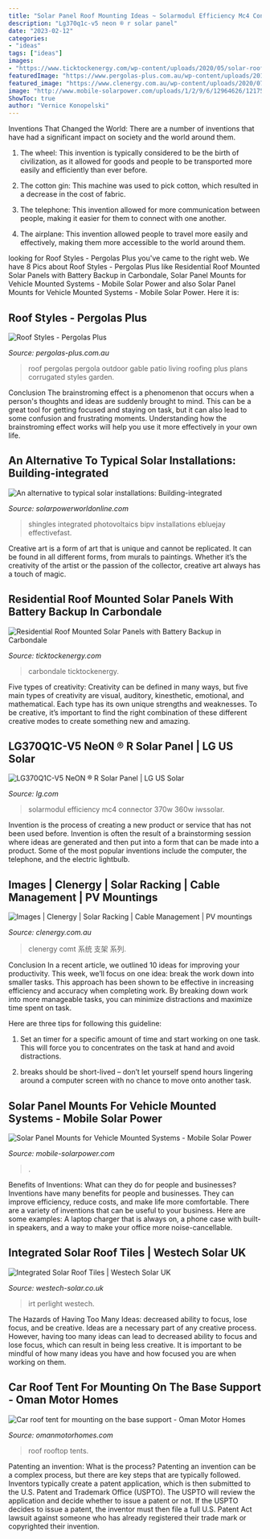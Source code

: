 ```yaml
---
title: "Solar Panel Roof Mounting Ideas ~ Solarmodul Efficiency Mc4 Connector 370w 360w Iwssolar"
description: "Lg370q1c-v5 neon ® r solar panel"
date: "2023-02-12"
categories:
- "ideas"
tags: ["ideas"]
images:
- "https://www.ticktockenergy.com/wp-content/uploads/2020/05/solar-roof-mount-array-2.jpg"
featuredImage: "https://www.pergolas-plus.com.au/wp-content/uploads/2014/07/GABLE-Roof-Pergola.jpg"
featured_image: "https://www.clenergy.com.au/wp-content/uploads/2020/07/Clenergy_Commercial-Tilt_Solar-Racking_RACV-9-scaled.jpg"
image: "http://www.mobile-solarpower.com/uploads/1/2/9/6/12964626/1217530_orig.jpg"
ShowToc: true
author: "Vernice Konopelski"
---
```



Inventions That Changed the World: There are a number of inventions that have had a significant impact on society and the world around them.
1. The wheel: This invention is typically considered to be the birth of civilization, as it allowed for goods and people to be transported more easily and efficiently than ever before.
2. The cotton gin: This machine was used to pick cotton, which resulted in a decrease in the cost of fabric.

3. The telephone: This invention allowed for more communication between people, making it easier for them to connect with one another.

4. The airplane: This invention allowed people to travel more easily and effectively, making them more accessible to the world around them.

	

		
looking for Roof Styles - Pergolas Plus you've came to the right web. We have 8 Pics about Roof Styles - Pergolas Plus like Residential Roof Mounted Solar Panels with Battery Backup in Carbondale, Solar Panel Mounts for Vehicle Mounted Systems - Mobile Solar Power and also Solar Panel Mounts for Vehicle Mounted Systems - Mobile Solar Power. Here it is:
		
    
## Roof Styles - Pergolas Plus

<img loading=lazy src="https://www.pergolas-plus.com.au/wp-content/uploads/2014/07/GABLE-Roof-Pergola.jpg" onerror="this.onerror=null;this.src='https://tse2.mm.bing.net/th?id=OIP.tvARXzsI4s42UcoG-TcF8gHaFj&amp;pid=15.1';" alt="Roof Styles - Pergolas Plus">

_Source: pergolas-plus.com.au_

>roof pergolas pergola outdoor gable patio living roofing plus plans corrugated styles garden. 

	

Conclusion
The brainstroming effect is a phenomenon that occurs when a person's thoughts and ideas are suddenly brought to mind. This can be a great tool for getting focused and staying on task, but it can also lead to some confusion and frustrating moments. Understanding how the brainstroming effect works will help you use it more effectively in your own life.

    
## An Alternative To Typical Solar Installations: Building-integrated

<img loading=lazy src="https://www.solarpowerworldonline.com/wp-content/uploads/2015/07/Apollo_II_Install81.jpg" onerror="this.onerror=null;this.src='https://tse3.mm.bing.net/th?id=OIP.wH-U1e1qGITKHA54wes-VgHaFi&amp;pid=15.1';" alt="An alternative to typical solar installations: Building-integrated">

_Source: solarpowerworldonline.com_

>shingles integrated photovoltaics bipv installations ebluejay effectivefast. 

	

Creative art is a form of art that is unique and cannot be replicated. It can be found in all different forms, from murals to paintings. Whether it’s the creativity of the artist or the passion of the collector, creative art always has a touch of magic.

    
## Residential Roof Mounted Solar Panels With Battery Backup In Carbondale

<img loading=lazy src="https://www.ticktockenergy.com/wp-content/uploads/2020/05/solar-roof-mount-array-2.jpg" onerror="this.onerror=null;this.src='https://tse4.mm.bing.net/th?id=OIP.1z8ewus9Cf_ZMeXdoXPqvAHaEK&amp;pid=15.1';" alt="Residential Roof Mounted Solar Panels with Battery Backup in Carbondale">

_Source: ticktockenergy.com_

>carbondale ticktockenergy. 

	

Five types of creativity:
Creativity can be defined in many ways, but five main types of creativity are visual, auditory, kinesthetic, emotional, and mathematical. Each type has its own unique strengths and weaknesses. To be creative, it’s important to find the right combination of these different creative modes to create something new and amazing.

    
## LG370Q1C-V5 NeON ® R Solar Panel | LG US Solar

<img loading=lazy src="https://www.lg.com/us/images/business/md07000248/gallery/1600-3.jpg" onerror="this.onerror=null;this.src='https://tse1.mm.bing.net/th?id=OIP.0f_TGCvSCAnOkZ3BuD2IWgHaE6&amp;pid=15.1';" alt="LG370Q1C-V5 NeON ® R Solar Panel | LG US Solar">

_Source: lg.com_

>solarmodul efficiency mc4 connector 370w 360w iwssolar. 

	

Invention is the process of creating a new product or service that has not been used before. Invention is often the result of a brainstorming session where ideas are generated and then put into a form that can be made into a product. Some of the most popular inventions include the computer, the telephone, and the electric lightbulb.

    
## Images | Clenergy | Solar Racking | Cable Management | PV Mountings

<img loading=lazy src="https://www.clenergy.com.au/wp-content/uploads/2020/07/Clenergy_Commercial-Tilt_Solar-Racking_RACV-9-scaled.jpg" onerror="this.onerror=null;this.src='https://tse3.mm.bing.net/th?id=OIP.zLP_daDJv6nszAi5Ag7gAwHaEP&amp;pid=15.1';" alt="Images | Clenergy | Solar Racking | Cable Management | PV mountings">

_Source: clenergy.com.au_

>clenergy comt 系统 支架 系列. 

	

Conclusion
In a recent article, we outlined 10 ideas for improving your productivity. This week, we’ll focus on one idea: break the work down into smaller tasks.
This approach has been shown to be effective in increasing efficiency and accuracy when completing work. By breaking down work into more manageable tasks, you can minimize distractions and maximize time spent on task.

Here are three tips for following this guideline:

1) Set an timer for a specific amount of time and start working on one task. This will force you to concentrates on the task at hand and avoid distractions.

2) breaks should be short-lived – don’t let yourself spend hours lingering around a computer screen with no chance to move onto another task.

    
## Solar Panel Mounts For Vehicle Mounted Systems - Mobile Solar Power

<img loading=lazy src="http://www.mobile-solarpower.com/uploads/1/2/9/6/12964626/1217530_orig.jpg" onerror="this.onerror=null;this.src='https://tse4.mm.bing.net/th?id=OIP.xdDutfm1PbSHETuOoh6KpQHaFj&amp;pid=15.1';" alt="Solar Panel Mounts for Vehicle Mounted Systems - Mobile Solar Power">

_Source: mobile-solarpower.com_

>. 

	

Benefits of Inventions: What can they do for people and businesses?
Inventions have many benefits for people and businesses. They can improve efficiency, reduce costs, and make life more comfortable. There are a variety of inventions that can be useful to your business. Here are some examples: A laptop charger that is always on, a phone case with built-in speakers, and a way to make your office more noise-cancellable.

    
## Integrated Solar Roof Tiles | Westech Solar UK

<img loading=lazy src="https://westech-solar.co.uk/wp-content/uploads/2021/04/product-overview_03.jpg" onerror="this.onerror=null;this.src='https://tse4.mm.bing.net/th?id=OIP.w5T65-00RHjsI9BfwmZRGwHaKi&amp;pid=15.1';" alt="Integrated Solar Roof Tiles | Westech Solar UK">

_Source: westech-solar.co.uk_

>irt perlight westech. 

	

The Hazards of Having Too Many Ideas: decreased ability to focus, lose focus, and be creative.
Ideas are a necessary part of any creative process. However, having too many ideas can lead to decreased ability to focus and lose focus, which can result in being less creative. It is important to be mindful of how many ideas you have and how focused you are when working on them.

    
## Car Roof Tent For Mounting On The Base Support - Oman Motor Homes

<img loading=lazy src="https://www.omanmotorhomes.com/wp-content/uploads/2021/01/01.jpg" onerror="this.onerror=null;this.src='https://tse1.mm.bing.net/th?id=OIP.VoiwzI54ixUuhGdCkLUymQHaHa&amp;pid=15.1';" alt="Car roof tent for mounting on the base support - Oman Motor Homes">

_Source: omanmotorhomes.com_

>roof rooftop tents. 

	

Patenting an invention: What is the process?
Patenting an invention can be a complex process, but there are key steps that are typically followed. Inventors typically create a patent application, which is then submitted to the U.S. Patent and Trademark Office (USPTO). The USPTO will review the application and decide whether to issue a patent or not. If the USPTO decides to issue a patent, the inventor must then file a full U.S. Patent Act lawsuit against someone who has already registered their trade mark or copyrighted their invention.

